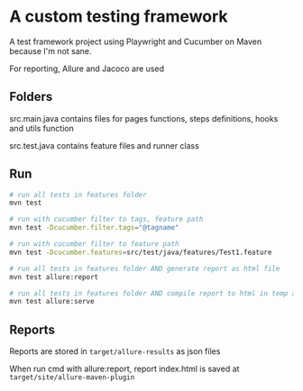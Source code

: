 # A custom testing framework

A test framework project using Playwright and Cucumber on Maven because I'm not sane.

For reporting, Allure and Jacoco are used

## Folders

src.main.java contains files for pages functions, steps definitions, hooks and utils function

src.test.java contains feature files and runner class



## Run

```bash
# run all tests in features folder
mvn test 

# run with cucumber filter to tags, feature path
mvn test -Dcucumber.filter.tags="@tagname"

# run with cucumber filter to feature path
mvn test -Dcucumber.features=src/test/java/features/Test1.feature

# run all tests in features folder AND generate report as html file
mvn test allure:report

# run all tests in features folder AND compile report to html in temp and open report in local server
mvn test allure:serve
```

## Reports

Reports are stored in `target/allure-results` as json files

When run cmd with allure:report, report index.html is saved at `target/site/allure-maven-plugin`